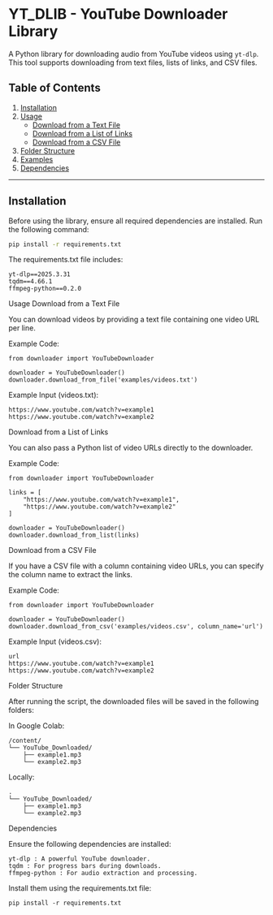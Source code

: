 # YT_DLIB - YouTube Downloader Library

A Python library for downloading audio from YouTube videos using `yt-dlp`. This tool supports downloading from text files, lists of links, and CSV files.

## Table of Contents
1. [Installation](#installation)
2. [Usage](#usage)
   - [Download from a Text File](#download-from-a-text-file)
   - [Download from a List of Links](#download-from-a-list-of-links)
   - [Download from a CSV File](#download-from-a-csv-file)
3. [Folder Structure](#folder-structure)
4. [Examples](#examples)
5. [Dependencies](#dependencies)

---

## Installation

Before using the library, ensure all required dependencies are installed. Run the following command:

```bash
pip install -r requirements.txt
```

The requirements.txt file includes:
```
yt-dlp==2025.3.31
tqdm==4.66.1
ffmpeg-python==0.2.0
```

Usage
Download from a Text File

You can download videos by providing a text file containing one video URL per line.

Example Code:
```
from downloader import YouTubeDownloader

downloader = YouTubeDownloader()
downloader.download_from_file('examples/videos.txt')
```

Example Input (videos.txt):
```
https://www.youtube.com/watch?v=example1
https://www.youtube.com/watch?v=example2
```

Download from a List of Links

You can also pass a Python list of video URLs directly to the downloader.

Example Code:
```
from downloader import YouTubeDownloader

links = [
    "https://www.youtube.com/watch?v=example1",
    "https://www.youtube.com/watch?v=example2"
]

downloader = YouTubeDownloader()
downloader.download_from_list(links)
```


Download from a CSV File

If you have a CSV file with a column containing video URLs, you can specify the column name to extract the links.

Example Code:
```
from downloader import YouTubeDownloader

downloader = YouTubeDownloader()
downloader.download_from_csv('examples/videos.csv', column_name='url')
```

Example Input (videos.csv):
```
url
https://www.youtube.com/watch?v=example1
https://www.youtube.com/watch?v=example2
```

Folder Structure

After running the script, the downloaded files will be saved in the following folders:

In Google Colab:
```
/content/
└── YouTube_Downloaded/
    ├── example1.mp3
    └── example2.mp3
```

Locally:
```
.
└── YouTube_Downloaded/
    ├── example1.mp3
    └── example2.mp3
```

Dependencies 

Ensure the following dependencies are installed: 

    yt-dlp : A powerful YouTube downloader.
    tqdm : For progress bars during downloads.
    ffmpeg-python : For audio extraction and processing.
     

Install them using the requirements.txt file: 
```
pip install -r requirements.txt
```
